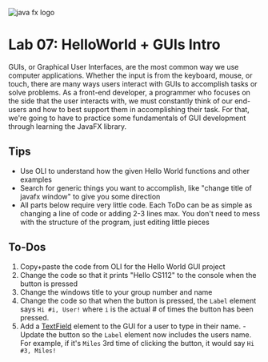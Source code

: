 ![java fx logo](https://imgur.com/pyTZgzk.jpg)
# Lab 07: HelloWorld + GUIs Intro

GUIs, or Graphical User Interfaces, are the most common way we use computer applications. Whether the input is from the keyboard, mouse, or touch, there are many ways users interact with GUIs to accomplish tasks or solve problems. As a front-end developer, a programmer who focuses on the side that the user interacts with, we must constantly think of our end-users and how to best support them in accomplishing their task. For that, we're going to have to practice some fundamentals of GUI development through learning the JavaFX library.

 ## Tips
  - Use OLI to understand how the given Hello World functions and other examples
  - Search for generic things you want to accomplish, like "change title of javafx window" to give you some direction
  - All parts below require very little code. Each ToDo can be as simple as changing a line of code or adding 2-3 lines max. You don't need to mess with the structure of the program, just editing little pieces


  ## To-Dos
  1. Copy+paste the code from OLI for the Hello World GUI project
  2. Change the code so that it prints "Hello CS112" to the console when the button is pressed
  3. Change the windows title to your group number and name
  4. Change the code so that when the button is pressed, the `Label` element says `Hi #i, User!` where `i` is the actual # of times the button has been pressed.
  5. Add a [TextField](https://docs.oracle.com/javase/8/javafx/api/javafx/scene/control/TextField.html) element to the GUI for a user to type in their name.
	- Update the button so the `Label` element now includes the users name. For example, if it's `Miles` 3rd time of clicking the button, it would say `Hi #3, Miles!`
